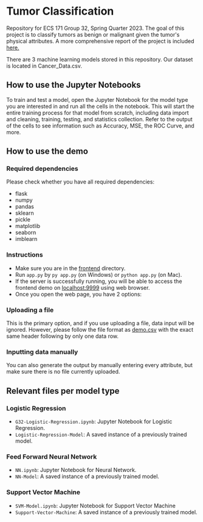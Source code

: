 # Tumor Classification
Repository for ECS 171 Group 32, Spring Quarter 2023. The goal of this project is to classify tumors as benign or malignant given the tumor's physical attributes. A more comprehensive report of the project is included [here.](ECS171_Paper.pdf)

There are 3 machine learning models stored in this repository. Our dataset is located in Cancer_Data.csv.

## How to use the Jupyter Notebooks
To train and test a model, open the Jupyter Notebook for the model type you are interested in and run all the cells in the notebook. This will start the entire training process for that model from scratch, including data import and cleaning, training, testing, and statistics collection. Refer to the output of the cells to see information such as Accuracy, MSE, the ROC Curve, and more. 

## How to use the demo
### Required dependencies
Please check whether you have all required dependencies:
- flask
- numpy
- pandas
- sklearn
- pickle
- matplotlib
- seaborn
- imblearn

### Instructions
- Make sure you are in the [frontend](./front-end) directory.
- Run `app.py` by `py app.py` (on Windows) or `python app.py` (on Mac).
- If the server is successfully running, you will be able to access the frontend demo on [localhost:9999](http://localhost:9999) using web browser.
- Once you open the web page, you have 2 options:
### Uploading a file
This is the primary option, and if you use uploading a file, data input will be ignored. However, please follow the file format as [demo.csv](./demo.csv) with the exact same header following by only one data row.

### Inputting data manually
You can also generate the output by manually entering every attribute, but make sure there is no file currently uploaded.

## Relevant files per model type
### Logistic Regression 
- `G32-Logistic-Regression.ipynb`: Jupyter Notebook for Logistic Regression. 
- `Logistic-Regression-Model`: A saved instance of a previously trained model. 

### Feed Forward Neural Network 
- `NN.ipynb`: Jupyter Notebook for Neural Network.
- `NN-Model`: A saved instance of a previously trained model. 

### Support Vector Machine 
- `SVM-Model.ipynb`: Jupyter Notebook for Support Vector Machine 
- `Support-Vector-Machine`: A saved instance of a previously trained model.

